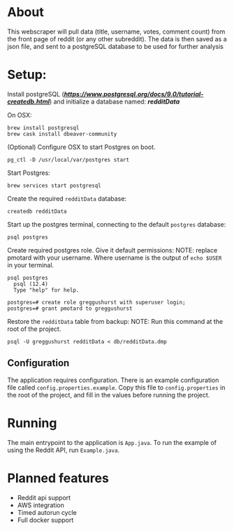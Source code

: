 # About
This webscraper will pull data (title, username, votes, comment count) from the front page of reddit (or any other subreddit). The data is then saved as a json file, and sent to a postgreSQL database to be used for further analysis

# Setup:

Install postgreSQL (***https://www.postgresql.org/docs/9.0/tutorial-createdb.html***) and initialize a database named: ***redditData***

On OSX:
```
brew install postgresql
brew cask install dbeaver-community
```

(Optional) Configure OSX to start Postgres on boot.
```
pg_ctl -D /usr/local/var/postgres start
```

Start Postgres:
```
brew services start postgresql
```

Create the required `redditData` database:
```
createdb redditData
```

Start up the postgres terminal, connecting to the default `postgres` database:
```
psql postgres
```

Create required postgres role. Give it default permissions:
NOTE: replace pmotard with your username. Where username is the output of `echo $USER` in your terminal.
```
psql postgres
  psql (12.4)
  Type "help" for help.

postgres=# create role greggushurst with superuser login;
postgres=# grant pmotard to greggushurst
```

Restore the `redditData` table from backup:
NOTE: Run this command at the root of the project.
```
psql -U greggushurst redditData < db/redditData.dmp
```

## Configuration
The application requires configuration. There is an example configuration file called `config.properties.example`. Copy this file to `config.properties` in the root of the project, and fill in the values before running the project.

# Running

The main entrypoint to the application is `App.java`. To run the example of using the Reddit API, run `Example.java`.

# Planned features
- Reddit api support
- AWS integration
- Timed autorun cycle
- Full docker support
